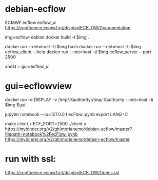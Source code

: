 # debian-ecflow
ECMWF ecflow ecflow_ui
https://confluence.ecmwf.int/display/ECFLOW/Documentation

img=ecflow-debian 
docker build -t $img .

docker run --net=host -ti $img bash
docker run --net=host -ti $img ecflow_client --help
docker run --net=host -ti $img ecflow_server --port 2500

xhost +
gui=ecflow_ui
# gui=ecflowview
docker run -e DISPLAY -v /tmp/.Xauthority:/tmp/.Xauthority --net=host -ti $img $gui

jupyter notebook --ip=127.0.0.1 ecFlow.ipynb
export LANG=C

make client.x
ECF_PORT=2500 ./client.x
https://mybinder.org/v2/gh/morianemo/debian-ecflow/master?filepath=notebook%2FecFlow.ipynb
https://mybinder.org/v2/gh/morianemo/debian-ecflow/master

# run with ssl:
https://confluence.ecmwf.int/display/ECFLOW/Open+ssl